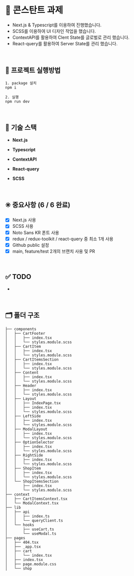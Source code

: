 # 📝 **콘스탄트 과제**

- Next.js & Typescript를 이용하여 진행했습니다.
- SCSS를 이용하여 UI 디자인 작업을 했습니다.
- ContextAPI를 활용하여 Clent State를 글로벌로 관리 했습니다.
- React-query를 활용하여 Server State를 관리 했습니다.

<br />

## 🔑 **프로젝트 실행방법**

```
1. package 설치
npm i

2. 실행
npm run dev
```

<br />

## 🌈 기술 스택

- **Next.js**
- **Typescript**
- **ContextAPI**
- **React-query**
- **SCSS**

  <br />

## ✳️ 중요사항 (6 / 6 완료)

- [x] Next.js 사용
- [x] SCSS 사용
- [x] Noto Sans KR 폰트 사용
- [x] redux / redux-toolkit / react-query 중 최소 1개 사용
- [x] Github public 설정
- [x] main, feature/test 2개의 브랜치 사용 및 PR

<br />

## ✅ TODO
- 

<br />

## 🗂️ 폴더 구조

```
├── components
│   ├── CartFooter
│   │   ├── index.tsx
│   │   └── styles.module.scss
│   ├── CartItem
│   │   ├── index.tsx
│   │   └── styles.module.scss
│   ├── CartItemsSection
│   │   ├── index.tsx
│   │   └── styles.module.scss
│   ├── Content
│   │   ├── index.tsx
│   │   └── styles.module.scss
│   ├── Header
│   │   ├── index.tsx
│   │   └── styles.module.scss
│   ├── Layout
│   │   ├── IndexPage.tsx
│   │   ├── index.tsx
│   │   └── styles.module.scss
│   ├── LeftSide
│   │   ├── index.tsx
│   │   └── styles.module.scss
│   ├── ModalLayout
│   │   ├── index.tsx
│   │   └── styles.module.scss
│   ├── OptionSelector
│   │   ├── index.tsx
│   │   └── styles.module.scss
│   ├── RightSide
│   │   ├── index.tsx
│   │   └── styles.module.scss
│   ├── ShopItem
│   │   ├── index.tsx
│   │   └── styles.module.scss
│   └── ShopItemsSection
│       ├── index.tsx
│       └── styles.module.scss
├── context
│   ├── CartItemsContext.tsx
│   └── ModalContext.tsx
├── lib
│   ├── api
│   │   ├── index.ts
│   │   └── queryClient.ts
│   └── hooks
│       ├── useCart.ts
│       └── useModal.ts
├── pages
│   ├── 404.tsx
│   ├── _app.tsx
│   ├── cart
│   │   └── index.tsx
│   ├── index.tsx
│   ├── page.module.css
│   └── shop
```